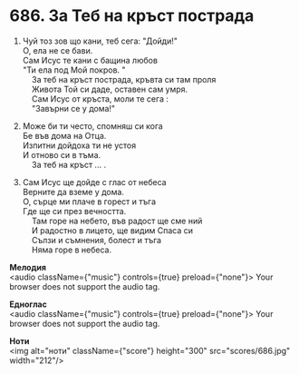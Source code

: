 # 686. За Теб на кръст пострада  

1. Чуй тоз зов що кани, теб сега: "Дойди!"  
О, ела не се бави.  
Сам Исус те кани с бащина любов  
"Ти ела под Мой покров. "  
    За теб на кръст пострада, кръвта си там проля  
    Живота Той си даде, оставен сам умря.  
    Сам Исус от кръста, моли те сега :  
    "Завърни се у дома!"  

2. Може би ти често, спомняш си кога  
Бе във дома на Отца.  
Изпитни дойдоха ти не устоя  
И отново си в тъма.  
    За теб на кръст ... .  

3. Сам Исус ще дойде с глас от небеса  
Верните да вземе у дома.  
О, сърце ми плаче в горест и тъга  
Где ще си през вечността.  
    Там горе на небето, във радост ще сме ний  
    И радостно в лицето, ще видим Спаса си  
    Сълзи и съмнения, болест и тъга  
    Няма горе в небеса.  

__Мелодия__  
<audio className={"music"} controls={true} preload={"none"}><source src="mp3/686.mp3" type="audio/mpeg"/>
Your browser does not support the audio tag.
</audio>  

__Едноглас__  
<audio className={"music"} controls={true} preload={"none"}><source src="transp/686.mp3" type="audio/mpeg"/>
Your browser does not support the audio tag.
</audio>  

__Ноти__  
<img alt="ноти" className={"score"} height="300" src="scores/686.jpg" width="212"/>
